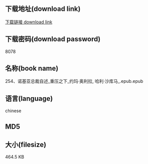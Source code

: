 ## 下载地址(download link)
[下载链接 download link](https://voluble-croquembouche-d321dc.netlify.app/?s=254%E3%80%81%E8%AF%BA%E5%9F%BA%E4%BA%9A%E6%80%BB%E8%A3%81%E8%87%AA%E8%BF%B0_%E9%87%8D%E5%8E%8B%E4%B9%8B%E4%B8%8B_%E7%BA%A6%E7%8E%9B%C2%B7%E5%A5%A5%E5%88%A9%E6%8B%89%2C+%E5%93%88%E5%88%A9%C2%B7%E6%B2%99%E5%BA%93%E9%A9%AC_.epub)

## 下载密码(download password)
8078

## 名称(book name)
254、诺基亚总裁自述_重压之下_约玛·奥利拉, 哈利·沙库马_.epub.epub

## 语言(language)
chinese

## MD5


## 大小(filesize)
464.5 KB
